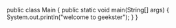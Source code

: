 public class Main
{
	public static void main(String[] args) {
		System.out.println("welcome to geekster");
	}
}
